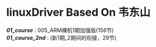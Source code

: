 # linuxDriver Based On 韦东山

***01_course*** : 005_ARM裸机1期加强版(156节)  
***01_course_2nd*** : (新1期_2期间的衔接，29节)  

